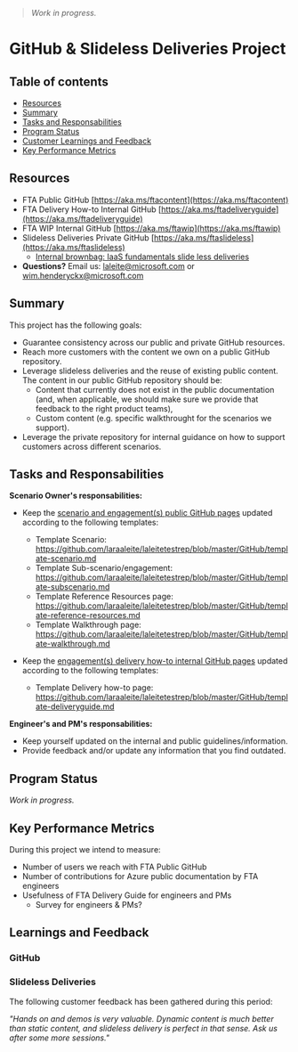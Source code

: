 > *Work in progress.*

# GitHub & Slideless Deliveries Project

## Table of contents 

* [Resources](#resources)
* [Summary](#summary)
* [Tasks and Responsabilities](#tasks-and-responsabilities)
* [Program Status](#program-status)
* [Customer Learnings and Feedback](#customer-learnings-and-feedback)
* [Key Performance Metrics](#key-performance-metrics)

## Resources

* FTA Public GitHub [https://aka.ms/ftacontent](https://aka.ms/ftacontent)
* FTA Delivery How-to Internal GitHub [https://aka.ms/ftadeliveryguide](https://aka.ms/ftadeliveryguide)
* FTA WIP Internal GitHub [https://aka.ms/ftawip](https://aka.ms/ftawip)
* Slideless Deliveries Private GitHub [https://aka.ms/ftaslideless](https://aka.ms/ftaslideless)
   * [Internal brownbag: IaaS fundamentals slide less deliveries](https://microsoft.sharepoint.com/teams/fasttrackforazure/CE/Shared%20Documents/Forms/AllItems.aspx?RootFolder=%2Fteams%2Ffasttrackforazure%2FCE%2FShared%20Documents%2FReadiness%20%26%20Training%20Materials%2FInternal%20brownbag%20series&FolderCTID=0x0120004142D6306BFD4A4E9C0E1C8ABF7FC84D)
* **Questions?** Email us: laleite@microsoft.com or wim.henderyckx@microsoft.com


## Summary

This project has the following goals:
* Guarantee consistency across our public and private GitHub resources.
* Reach more customers with the content we own on a public GitHub repository.
* Leverage slideless deliveries and the reuse of existing public content. The content in our public GitHub repository should be:
    * Content that currently does not exist in the public documentation (and, when applicable, we should make sure we provide that feedback to the right product teams),
    * Custom content (e.g. specific walkthrought for the scenarios we support).
* Leverage the private repository for internal guidance on how to support customers across different scenarios.



## Tasks and Responsabilities

**Scenario Owner's responsabilities:**

* Keep the [scenario and engagement(s) public GitHub pages](https://github.com/Azure/fasttrackforazure) updated according to the following templates:
    * Template Scenario: https://github.com/laraaleite/laleitetestrep/blob/master/GitHub/template-scenario.md 
    * Template Sub-scenario/engagement: https://github.com/laraaleite/laleitetestrep/blob/master/GitHub/template-subscenario.md    
    * Template Reference Resources page: https://github.com/laraaleite/laleitetestrep/blob/master/GitHub/template-reference-resources.md
    * Template Walkthrough page: https://github.com/laraaleite/laleitetestrep/blob/master/GitHub/template-walkthrough.md  

* Keep the [engagement(s) delivery how-to internal GitHub pages](https://github.com/Azure/fta-deliveryhowto) updated according to the following templates:
    * Template Delivery how-to page: https://github.com/laraaleite/laleitetestrep/blob/master/GitHub/template-deliveryguide.md 


**Engineer's and PM's responsabilities:**

* Keep yourself updated on the internal and public guidelines/information.
* Provide feedback and/or update any information that you find outdated.


## Program Status

*Work in progress.*


## Key Performance Metrics

During this project we intend to measure:
* Number of users we reach with FTA Public GitHub 
* Number of contributions for Azure public documentation by FTA engineers
* Usefulness of FTA Delivery Guide for engineers and PMs
  * Survey for engineers & PMs?


## Learnings and Feedback

### GitHub


### Slideless Deliveries

The following customer feedback has been gathered during this period:

*"Hands on and demos is very valuable. Dynamic content is much better than static content, and slideless delivery is perfect in that sense. Ask us after some more sessions."*
